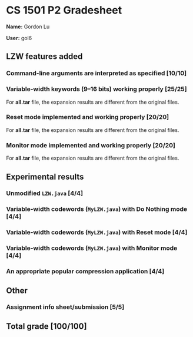 # CS 1501 P2 Gradesheet

__Name:__ Gordon Lu

__User:__ gol6

## LZW features added

### Command-line arguments are interpreted as specified [10/10]

### Variable-width keywords (9–16 bits) working properly [25/25]
For __all.tar__ file, the expansion results are different from the original files.

### Reset mode implemented and working properly [20/20]
For __all.tar__ file, the expansion results are different from the original files.

### Monitor mode implemented and working properly [20/20]
For __all.tar__ file, the expansion results are different from the original files.

## Experimental results

### Unmodified `LZW.java` [4/4]

### Variable-width codewords (`MyLZW.java`) with Do Nothing mode [4/4]

### Variable-width codewords (`MyLZW.java`) with Reset mode [4/4]

### Variable-width codewords (`MyLZW.java`) with Monitor mode [4/4]

### An appropriate popular compression application [4/4]

## Other

### Assignment info sheet/submission [5/5]

## Total grade [100/100]
